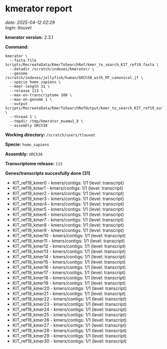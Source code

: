 # kmerator report
*date: 2025-04-12 02:29*  
*login: tlouvet*

**kmerator version:** 2.3.1

**Command:**

```
kmerator \
  --fasta-file Scripts/RecreateData/KmerToSearchRef/kmer_to_search_KIT_ref19.fasta \
  --datadir /scratch/indexes/kmerator/ \
  --genome /scratch/indexes/jellyfish/human/GRCh38_with_MT_canonical.jf \
  --specie homo_sapiens \
  --kmer-length 31 \
  --release 113 \
  --max-on-transcriptome 100 \
  --max-on-genome 1 \
  --output Scripts/RecreateData/KmerToSearchRefOutput/kmer_to_search_KIT_ref19_output \
  --thread 1 \
  --tmpdir /tmp/kmerator_mvamw1_8 \
  --assembly GRCh38
```

**Working directory:** `/scratch/users/tlouvet`

**Specie:** `homo_sapiens`

**Assembly:** `GRCh38`

**Transcriptome release:** `113`

**Genes/transcripts succesfully done (31)**

- KIT_ref19_kmer0 - kmers/contigs: 1/1 (level: transcript)
- KIT_ref19_kmer1 - kmers/contigs: 1/1 (level: transcript)
- KIT_ref19_kmer2 - kmers/contigs: 1/1 (level: transcript)
- KIT_ref19_kmer3 - kmers/contigs: 1/1 (level: transcript)
- KIT_ref19_kmer4 - kmers/contigs: 1/1 (level: transcript)
- KIT_ref19_kmer5 - kmers/contigs: 1/1 (level: transcript)
- KIT_ref19_kmer6 - kmers/contigs: 1/1 (level: transcript)
- KIT_ref19_kmer7 - kmers/contigs: 1/1 (level: transcript)
- KIT_ref19_kmer8 - kmers/contigs: 1/1 (level: transcript)
- KIT_ref19_kmer9 - kmers/contigs: 1/1 (level: transcript)
- KIT_ref19_kmer10 - kmers/contigs: 1/1 (level: transcript)
- KIT_ref19_kmer11 - kmers/contigs: 1/1 (level: transcript)
- KIT_ref19_kmer12 - kmers/contigs: 1/1 (level: transcript)
- KIT_ref19_kmer13 - kmers/contigs: 1/1 (level: transcript)
- KIT_ref19_kmer14 - kmers/contigs: 1/1 (level: transcript)
- KIT_ref19_kmer15 - kmers/contigs: 1/1 (level: transcript)
- KIT_ref19_kmer16 - kmers/contigs: 1/1 (level: transcript)
- KIT_ref19_kmer17 - kmers/contigs: 1/1 (level: transcript)
- KIT_ref19_kmer18 - kmers/contigs: 1/1 (level: transcript)
- KIT_ref19_kmer19 - kmers/contigs: 1/1 (level: transcript)
- KIT_ref19_kmer20 - kmers/contigs: 1/1 (level: transcript)
- KIT_ref19_kmer21 - kmers/contigs: 1/1 (level: transcript)
- KIT_ref19_kmer22 - kmers/contigs: 1/1 (level: transcript)
- KIT_ref19_kmer23 - kmers/contigs: 1/1 (level: transcript)
- KIT_ref19_kmer24 - kmers/contigs: 1/1 (level: transcript)
- KIT_ref19_kmer25 - kmers/contigs: 1/1 (level: transcript)
- KIT_ref19_kmer26 - kmers/contigs: 1/1 (level: transcript)
- KIT_ref19_kmer27 - kmers/contigs: 1/1 (level: transcript)
- KIT_ref19_kmer28 - kmers/contigs: 1/1 (level: transcript)
- KIT_ref19_kmer29 - kmers/contigs: 1/1 (level: transcript)
- KIT_ref19_kmer30 - kmers/contigs: 1/1 (level: transcript)
